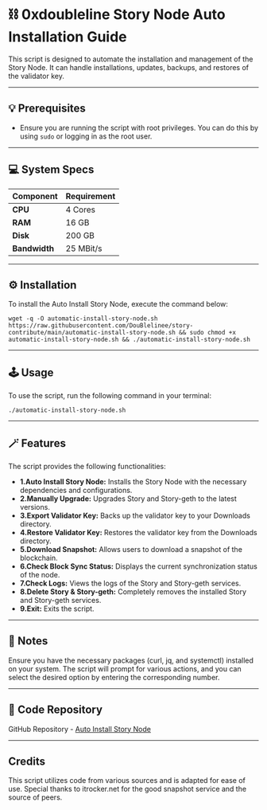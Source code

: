 # ⛓️ 0xdoubleline Story Node Auto Installation Guide

This script is designed to automate the installation and management of the Story Node. It can handle installations, updates, backups, and restores of the validator key.

---

## 💡 Prerequisites

- Ensure you are running the script with root privileges. You can do this by using `sudo` or logging in as the root user.

---

## 💻 System Specs

| Component  | Requirement          |
|------------|----------------------|
| **CPU**    | 4 Cores              |
| **RAM**    | 16 GB                |
| **Disk**   | 200 GB               |
| **Bandwidth** | 25 MBit/s         |

---


## ⚙️ Installation
To install the Auto Install Story Node, execute the command below:

```
wget -q -O automatic-install-story-node.sh https://raw.githubusercontent.com/DouBlelinee/story-contribute/main/automatic-install-story-node.sh && sudo chmod +x automatic-install-story-node.sh && ./automatic-install-story-node.sh
```
---

## 🕹️ Usage
To use the script, run the following command in your terminal:


```
./automatic-install-story-node.sh

```
---

## 🪄 Features
The script provides the following functionalities:

- **1.Auto Install Story Node:** Installs the Story Node with the necessary dependencies and configurations.
- **2.Manually Upgrade:** Upgrades Story and Story-geth to the latest versions.
- **3.Export Validator Key:** Backs up the validator key to your Downloads directory.
- **4.Restore Validator Key:** Restores the validator key from the Downloads directory.
- **5.Download Snapshot:** Allows users to download a snapshot of the blockchain.
- **6.Check Block Sync Status:** Displays the current synchronization status of the node.
- **7.Check Logs:** Views the logs of the Story and Story-geth services.
- **8.Delete Story & Story-geth:** Completely removes the installed Story and Story-geth services.
- **9.Exit:** Exits the script.

---

## 📓 Notes
Ensure you have the necessary packages (curl, jq, and systemctl) installed on your system.
The script will prompt for various actions, and you can select the desired option by entering the corresponding number.

---

## 📂 Code Repository
GitHub Repository - [Auto Install Story Node](https://github.com/DouBlelinee/story-contribute)

---  

## Credits
This script utilizes code from various sources and is adapted for ease of use. Special thanks to itrocker.net  for the good snapshot service and the source of peers.